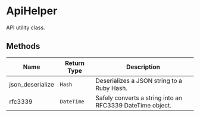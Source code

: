 
# ApiHelper

API utility class.

## Methods

| Name | Return Type | Description |
|  --- | --- | --- |
| json_deserialize | `Hash` | Deserializes a JSON string to a Ruby Hash. |
| rfc3339 | `DateTime` | Safely converts a string into an RFC3339 DateTime object. |

